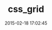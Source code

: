 ---
layout: post
title:  "css_grid"
repo:   "petrachi/css_grid"
date:   2015-02-18 17:02:45
gemurl: https://github.com/petrachi/css_grid
---